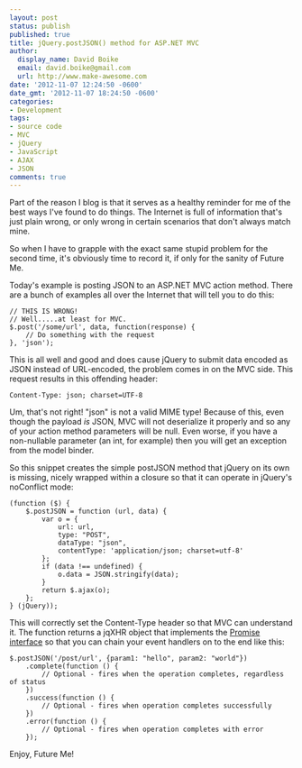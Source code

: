 ```yaml
---
layout: post
status: publish
published: true
title: jQuery.postJSON() method for ASP.NET MVC
author:
  display_name: David Boike
  email: david.boike@gmail.com
  url: http://www.make-awesome.com
date: '2012-11-07 12:24:50 -0600'
date_gmt: '2012-11-07 18:24:50 -0600'
categories:
- Development
tags:
- source code
- MVC
- jQuery
- JavaScript
- AJAX
- JSON
comments: true
---
```

Part of the reason I blog is that it serves as a healthy reminder for me of the best ways I've found to do things. The Internet is full of information that's just plain wrong, or only wrong in certain scenarios that don't always match mine.

So when I have to grapple with the exact same stupid problem for the second time, it's obviously time to record it, if only for the sanity of Future Me.

Today's example is posting JSON to an ASP.NET MVC action method. There are a bunch of examples all over the Internet that will tell you to do this:

    // THIS IS WRONG!
    // Well.....at least for MVC.
    $.post('/some/url', data, function(response) {
        // Do something with the request
    }, 'json');

This is all well and good and does cause jQuery to submit data encoded as JSON instead of URL-encoded, the problem comes in on the MVC side. This request results in this offending header:

    Content-Type: json; charset=UTF-8

Um, that's not right! "json" is not a valid MIME type! Because of this, even though the payload *is* JSON, MVC will not deserialize it properly and so any of your action method parameters will be null. Even worse, if you have a non-nullable parameter (an int, for example) then you will get an exception from the model binder.

So this snippet creates the simple postJSON method that jQuery on its own is missing, nicely wrapped within a closure so that it can operate in jQuery's noConflict mode:

    (function ($) {
        $.postJSON = function (url, data) {
            var o = {
                url: url,
                type: "POST",
                dataType: "json",
                contentType: 'application/json; charset=utf-8'
            };
            if (data !== undefined) {
                o.data = JSON.stringify(data);
            }
            return $.ajax(o);
        };
    } (jQuery));

This will correctly set the Content-Type header so that MVC can understand it. The function returns a jqXHR object that implements the [Promise interface](http://api.jquery.com/category/deferred-object/) so that you can chain your event handlers on to the end like this:

    $.postJSON('/post/url', {param1: "hello", param2: "world"})
        .complete(function () {
            // Optional - fires when the operation completes, regardless of status
        })
        .success(function () {
            // Optional - fires when operation completes successfully
        })
        .error(function () {
            // Optional - fires when operation completes with error
        });

Enjoy, Future Me!
